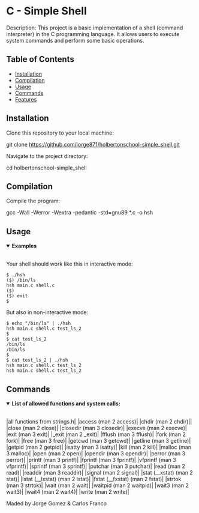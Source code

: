 <h1>C - Simple Shell</h1>

Description: This project is a basic implementation of a shell (command interpreter) in the C programming language. It allows users to execute system commands and perform some basic operations.

## Table of Contents

- [Installation](#installation)
- [Compilation](#compilation)
- [Usage](#usage)
- [Commands](#commands)
- [Features](#features)


## Installation

Clone this repository to your local machine:

git clone https://github.com/jorge871/holbertonschool-simple_shell.git

Navigate to the project directory:

cd holbertonschool-simple_shell

## Compilation

Compile the program:

gcc -Wall -Werror -Wextra -pedantic -std=gnu89 *.c -o hsh


## Usage

<details open>
<summary> <strong> Examples </strong> </summary>
<br>

Your shell should work like this in interactive mode:
```shell
$ ./hsh
($) /bin/ls
hsh main.c shell.c
($)
($) exit
$
```
But also in non-interactive mode:
```shell
$ echo "/bin/ls" | ./hsh
hsh main.c shell.c test_ls_2
$
$ cat test_ls_2
/bin/ls
/bin/ls
$
$ cat test_ls_2 | ./hsh
hsh main.c shell.c test_ls_2
hsh main.c shell.c test_ls_2
```
</details>

## Commands
<details open>
<summary> <strong> List of allowed functions and system calls:</strong> </summary>

<br>

|all functions from strings.h|
|access (man 2 access)|
|chdir (man 2 chdir)||
|close (man 2 close)|
|closedir (man 3 closedir)|
|execve (man 2 execve)|
|exit (man 3 exit)|
|_exit (man 2 _exit)|
|fflush (man 3 fflush)|
|fork (man 2 fork)|
|free (man 3 free)|
|getcwd (man 3 getcwd)|
|getline (man 3 getline)|
|getpid (man 2 getpid)|
|isatty (man 3 isatty)|
|kill (man 2 kill)|
|malloc (man 3 malloc)|
|open (man 2 open)|
|opendir (man 3 opendir)|
|perror (man 3 perror)|
|printf (man 3 printf)|
|fprintf (man 3 fprintf)|
|vfprintf (man 3 vfprintf)|
|sprintf (man 3 sprintf)|
|putchar (man 3 putchar)|
|read (man 2 read)|
|readdir (man 3 readdir)|
|signal (man 2 signal)|
|stat (__xstat) (man 2 stat)|
|lstat (__lxstat) (man 2 lstat)|
|fstat (__fxstat) (man 2 fstat)|
|strtok (man 3 strtok)|
|wait (man 2 wait)|
|waitpid (man 2 waitpid)|
|wait3 (man 2 wait3)|
|wait4 (man 2 wait4)|
|write (man 2 write)|

</details>

<footer>Maded by
    <a
    style="text-decoration: none;"
    href="github.com/jorge871">
    Jorge Gomez</a>
    &
    <a
    style="text-decoration: none;"
    href="github.com/cfranco87">
    Carlos Franco</a>
</footer>